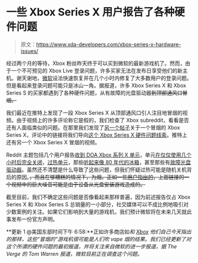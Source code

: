 # 一些 Xbox Series X 用户报告了各种硬件问题

> 原文：<https://www.xda-developers.com/xbox-series-x-hardware-issues/>

经过两个月的等待，Xbox 粉丝昨天终于可以买到微软的最新游戏机了。然而，由于一个不可预见的 Xbox Live 登录问题，许多买家无法在发布日享受他们的新主机。谢天谢地，[微软](https://www.xda-developers.com/tag/microsoft/)设法快速恢复并在几个小时内修复了大多数用户的登录问题。但是看起来登录问题可能只是冰山一角。据报道，许多 Xbox Series X 和 Xbox Series S 的买家都遇到了各种硬件问题，从有故障的光盘驱动器~~到顶部通风口冒烟。~~

我们最近在推特上发现了一段 Xbox Series X 从顶部通风口引人注目地冒烟的视频。由于视频上的许多评论称它是假的，我们检查了 Xbox subreddit，看看是否还有人面临类似的问题。在那里我们发现了[另一个帖子](https://www.reddit.com/r/xbox/comments/js32qa/my_xbox_series_x_just_started_smoking/)关于一个冒烟的 Xbox Series X，评论中的链接将我们导向[这个 Xbox Series X 硬件问题线索](https://www.reddit.com/r/Games/comments/js47vs/xbox_series_sx_hardware_issues_thread/)。推特上还有另一个 Xbox Series X 冒烟的视频。

Reddit 主题包括几个用户报告[收到 DOA Xbox 系列 X 单元](https://www.reddit.com/r/XboxSeriesX/comments/js0i2w/xbox_series_x_problem_wont_turn_back_on/gbwinye?utm_source=share&utm_medium=web2x&context=3)，单元[在仅仅使用几个小时后完全关闭](https://www.reddit.com/r/XboxSeriesX/comments/js3aec/console_is_dead/)，[过热单元](https://www.reddit.com/r/XboxSeriesX/comments/js33zs/overheating/)，那些[听起来像 80 年代的冰箱](https://www.reddit.com/r/XboxSeriesX/comments/js2tr7/noisy_series_x_does_anyone_elses_sound_like_this/)，甚至那些有[故障光盘驱动器](https://www.youtube.com/watch?v=k0h6DVBoDAU&feature=youtu.be)。虽然还不清楚是什么导致了这些问题，但我们怀疑过热可能是随机关机背后的原因。~~，而且在够糟糕的情况下，为烟。正如一些[用户指出的](https://www.reddit.com/r/XboxSeriesX/comments/js2tr7/noisy_series_x_does_anyone_elses_sound_like_this/gbwvyk4?utm_source=share&utm_medium=web2x&context=3)，上面链接的一个视频中的巨大噪音可能是由于设备从光盘安装游戏造成的。~~

截至目前，我们不确定这些问题是否像看起来那样普遍，因为前述报告仅占 Xbox Series X 和 Xbox Series S 总销量的一小部分，社交媒体可以不成比例地吸引对少数案例的关注。如果它们影响到大量的游戏机，我们预计微软将在未来几天就此事发布一份官方声明。

**更新 1 @美国东部时间下午 6:58:**正如许多商店如[](https://www.polygon.com/2020/11/11/21560836/xbox-series-x-smoke-smoking-hardware-issues-microsoft-fake-videos-misinformation)*和 [Xbox](https://twitter.com/Xbox/status/1326662743827468288) 他们自己今天指出的那样，这些“冒烟的”游戏机很可能是人们吹 vape 烟的结果。我们已经更新了对这个所谓的硬件问题的最初报道，并将关注来自微软的进一步报道，据 The Verge 的 Tom Warren 报道，微软目前正在调查这个问题。*
